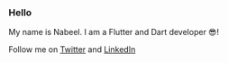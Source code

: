 ### Hello

My name is Nabeel. I am a Flutter and Dart developer 😎!

Follow me on [Twitter](https://twitter.com/exabyt3_) and [LinkedIn](https://www.linkedin.com/in/nabeel-parkar-9a33b717b/)
